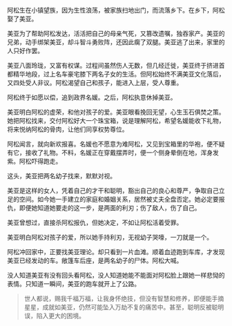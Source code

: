 阿松生在小镇望族，因为生性浪荡，被家族扫地出门，而流落乡下。在乡下，阿松娶了美亚。

美亚为了帮助阿松发达，活活把自己的母亲气死，又篡改遗嘱，独吞家产。美亚的兄弟，动手绑架美亚，却斗智斗勇败阵，还因此瘸了双腿。美亚逃了出来，家里的人只好作罢。

美亚八面玲珑，又富有权谋。过程间虽然伤人无数，但几经迁徙，美亚终于挤进首都精华地段，过上名车豪宅膝下两名子女的生活。但阿松始终不满美亚文化落后，又四处受人非议。阿松渴望自己和孩子，能进入上层，受人尊重。

阿松终于如愿以偿，追到政界名媛。之后，阿松执意休掉美亚。

美亚明白阿松的虚荣，和他对孩子的爱。美亚眼看挽回无望，心生玉石俱焚之策。她把阿松找来，交付阿松好大一个珠宝箱，说是理解阿松，希望名媛能收下礼物，将来悦纳阿松的骨肉，让他们同享权势尊位。

阿松闻言，就向新欢报喜。名媛也不愿意为难阿松，又见到宝箱里的华袍，便不疑有它，接收了礼物。不料，名媛正在穿戴摆弄时，便一个侧身晕倒在地，浑身发紫。阿松吓得跑走。

这头，美亚把两名幼子找来，默默对视。

美亚是这样的女人，凭着自己的才干和聪明，豁出自己的良心和尊严，争取自己立足的空间。如今她一手建立的家庭和婚姻关系，居然被丈夫全盘否定。她必定要报仇，即便她知道她要走的这一步，是两面的利刃；伤了敌人，伤了自己。

美亚曾想过，直接杀阿松报仇，但她决定，不如让阿松活着受罪。

美亚明白阿松对孩子的爱，所以她手持利刃，无视幼子哭嚎，一刀就是一个。

阿松冲回家中，正要找美亚理论。却只看到一片血滩。顺着血迹跑到车库，才发现美亚已经发动的车。敞篷车后座，是两名幼子的尸体。阿松大喊。

没人知道美亚有没有回头看阿松，没人知道她能不能面对阿松脸上跟她一样悲恸的表情。只知道一瞬间，美亚的跑车就开上了公路。

>世人都说，赐我千福万福，让我身怀绝技，但没有智慧和修养，即便能手摘星星，成就如美亚，仍然可能坠入万劫不复的痛苦中。甚至，聪明反被聪明误，陷入更大的困境。
